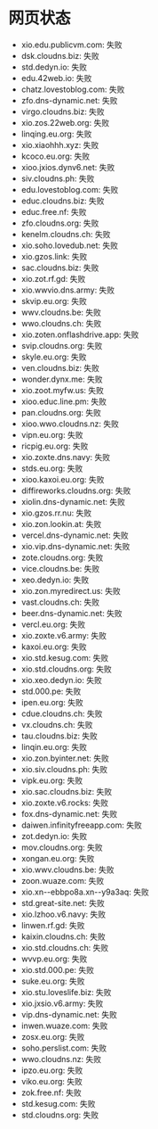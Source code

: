 # 网页状态
- xio.edu.publicvm.com: 失败
- dsk.cloudns.biz: 失败
- std.dedyn.io: 失败
- edu.42web.io: 失败
- chatz.lovestoblog.com: 失败
- zfo.dns-dynamic.net: 失败
- virgo.cloudns.biz: 失败
- xio.zos.22web.org: 失败
- linqing.eu.org: 失败
- xio.xiaohhh.xyz: 失败
- kcoco.eu.org: 失败
- xioo.jxios.dynv6.net: 失败
- siv.cloudns.ph: 失败
- edu.lovestoblog.com: 失败
- educ.cloudns.biz: 失败
- educ.free.nf: 失败
- zfo.cloudns.org: 失败
- kenelm.cloudns.ch: 失败
- xio.soho.lovedub.net: 失败
- xio.gzos.link: 失败
- sac.cloudns.biz: 失败
- xio.zot.rf.gd: 失败
- xio.wwvio.dns.army: 失败
- skvip.eu.org: 失败
- wwv.cloudns.be: 失败
- wwo.cloudns.ch: 失败
- xio.zoten.onflashdrive.app: 失败
- svip.cloudns.org: 失败
- skyle.eu.org: 失败
- ven.cloudns.biz: 失败
- wonder.dynx.me: 失败
- xio.zoot.myfw.us: 失败
- xioo.educ.line.pm: 失败
- pan.cloudns.org: 失败
- xioo.wwo.cloudns.nz: 失败
- vipn.eu.org: 失败
- ricpig.eu.org: 失败
- xio.zoxte.dns.navy: 失败
- stds.eu.org: 失败
- xioo.kaxoi.eu.org: 失败
- diffireworks.cloudns.org: 失败
- xiolin.dns-dynamic.net: 失败
- xio.gzos.rr.nu: 失败
- xio.zon.lookin.at: 失败
- vercel.dns-dynamic.net: 失败
- xio.vip.dns-dynamic.net: 失败
- zote.cloudns.org: 失败
- vice.cloudns.be: 失败
- xeo.dedyn.io: 失败
- xio.zon.myredirect.us: 失败
- vast.cloudns.ch: 失败
- beer.dns-dynamic.net: 失败
- vercl.eu.org: 失败
- xio.zoxte.v6.army: 失败
- kaxoi.eu.org: 失败
- xio.std.kesug.com: 失败
- xio.std.cloudns.org: 失败
- xio.xeo.dedyn.io: 失败
- std.000.pe: 失败
- ipen.eu.org: 失败
- cdue.cloudns.ch: 失败
- vx.cloudns.ch: 失败
- tau.cloudns.biz: 失败
- linqin.eu.org: 失败
- xio.zon.byinter.net: 失败
- xio.siv.cloudns.ph: 失败
- vipk.eu.org: 失败
- xio.sac.cloudns.biz: 失败
- xio.zoxte.v6.rocks: 失败
- fox.dns-dynamic.net: 失败
- daiwen.infinityfreeapp.com: 失败
- zot.dedyn.io: 失败
- mov.cloudns.org: 失败
- xongan.eu.org: 失败
- xio.wwv.cloudns.be: 失败
- zoon.wuaze.com: 失败
- xio.xn--ebbpo8a.xn--y9a3aq: 失败
- std.great-site.net: 失败
- xio.lzhoo.v6.navy: 失败
- linwen.rf.gd: 失败
- kaixin.cloudns.ch: 失败
- xio.std.cloudns.ch: 失败
- wvvp.eu.org: 失败
- xio.std.000.pe: 失败
- suke.eu.org: 失败
- xio.stu.loveslife.biz: 失败
- xio.jxsio.v6.army: 失败
- vip.dns-dynamic.net: 失败
- inwen.wuaze.com: 失败
- zosx.eu.org: 失败
- soho.perslist.com: 失败
- wwo.cloudns.nz: 失败
- ipzo.eu.org: 失败
- viko.eu.org: 失败
- zok.free.nf: 失败
- std.kesug.com: 失败
- std.cloudns.org: 失败
